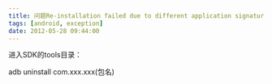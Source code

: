 ```yaml
---
title: 问题Re-installation failed due to different application signatures.解决
tags: [android, exception]
date: 2012-05-28 09:44:00
---
```


进入SDK的<span>tools目录：</span>

<span><span>adb uninstall com.xxx.xxx(包名)</span></span>

